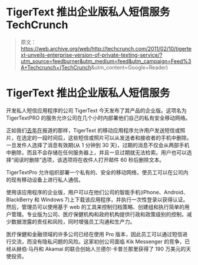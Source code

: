 # TigerText 推出企业版私人短信服务 TechCrunch

> 原文：<https://web.archive.org/web/http://techcrunch.com/2011/02/10/tigertext-unveils-enterprise-version-of-private-texting-service/?utm_source=feedburner&utm_medium=feed&utm_campaign=Feed%3A+Techcrunch+(TechCrunch>&utm_content=Google+Reader)

# TigerText 推出企业版私人短信服务

开发私人短信应用程序的公司 TigerText 今天发布了其产品的企业版。这项名为 TigerTextPRO 的服务允许公司在几个小时内部署他们自己的私有安全移动网络。

正如我们[去年在](https://web.archive.org/web/20230203022944/https://techcrunch.com/2010/09/28/tigertext-raises-1-9-million-for-private-mobile-texting-network/)报道的那样，TigerText 的移动应用程序允许用户发送短信或照片，在选定的一段时间后，这些短信或照片可以从发送者和接收者的手机中删除。一旦发件人选择了消息有效期(从 1 分钟到 30 天)，过期的消息不仅会从两部手机中删除，而且不会存储在任何服务器上，并且一旦过期就无法检索。用户也可以选择“阅读时删除”选项，该选项将在收件人打开邮件 60 秒后删除文本。

TigerTextPro 允许组织部署一个私有的、安全的移动网络，使员工可以在公司内的现有移动设备上进行私人通信。

使用该应用程序的企业版，用户可以在他们公司的智能手机(iPhone、Android、BlackBerry 和 Windows 7)上下载该应用程序，并执行一次性登录以获得认证。然后，管理员可以使用基于 web 的工具来控制归档策略、创建组和执行简单的用户管理。专业版为公司、医疗保健机构和政府机构提供行政和政策级别的控制，减少数据泄露的责任和风险，同时增强员工沟通和生产力。

医疗保健和金融领域的许多公司已经在使用 Pro 版本，因此员工可以通过短信进行交流，而没有隐私问题的风险。这家初创公司面临 Kik Messenger 的竞争，已经从赫伯·马丹和 Akamai 的联合创始人兰德尔·卡普兰那里获得了 190 万美元的天使投资。